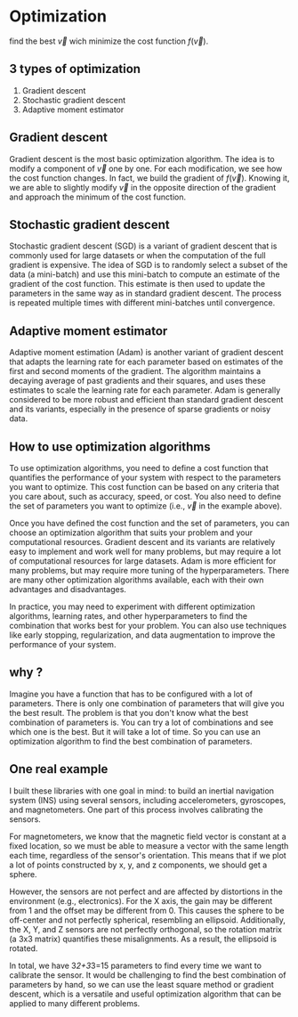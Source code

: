 Optimization
============
find the best $\vec{v}$ wich minimize the cost function $f(\vec{v})$.

3 types of optimization
-----------------------
1. Gradient descent
2. Stochastic gradient descent
3. Adaptive moment estimator


Gradient descent
----------------
Gradient descent is the most basic optimization algorithm. The idea is to modify a component of $\vec{v}$ one by one. For each modification, we see how the cost function changes. In fact, we build the gradient of $f(\vec{v})$. Knowing it, we are able to slightly modify $\vec{v}$ in the opposite direction of the gradient and approach the minimum of the cost function.

Stochastic gradient descent
---------------------------
Stochastic gradient descent (SGD) is a variant of gradient descent that is commonly used for large datasets or when the computation of the full gradient is expensive. The idea of SGD is to randomly select a subset of the data (a mini-batch) and use this mini-batch to compute an estimate of the gradient of the cost function. This estimate is then used to update the parameters in the same way as in standard gradient descent. The process is repeated multiple times with different mini-batches until convergence.

Adaptive moment estimator
-------------------------
Adaptive moment estimation (Adam) is another variant of gradient descent that adapts the learning rate for each parameter based on estimates of the first and second moments of the gradient. The algorithm maintains a decaying average of past gradients and their squares, and uses these estimates to scale the learning rate for each parameter. Adam is generally considered to be more robust and efficient than standard gradient descent and its variants, especially in the presence of sparse gradients or noisy data.

How to use optimization algorithms
----------------------------------
To use optimization algorithms, you need to define a cost function that quantifies the performance of your system with respect to the parameters you want to optimize. This cost function can be based on any criteria that you care about, such as accuracy, speed, or cost. You also need to define the set of parameters you want to optimize (i.e., $\vec{v}$ in the example above).

Once you have defined the cost function and the set of parameters, you can choose an optimization algorithm that suits your problem and your computational resources. Gradient descent and its variants are relatively easy to implement and work well for many problems, but may require a lot of computational resources for large datasets. Adam is more efficient for many problems, but may require more tuning of the hyperparameters. There are many other optimization algorithms available, each with their own advantages and disadvantages.

In practice, you may need to experiment with different optimization algorithms, learning rates, and other hyperparameters to find the combination that works best for your problem. You can also use techniques like early stopping, regularization, and data augmentation to improve the performance of your system.

why ?
-----
Imagine you have a function that has to be configured with a lot of parameters. There is only one combination of parameters that will give you the best result. The problem is that you don't know what the best combination of parameters is. You can try a lot of combinations and see which one is the best. But it will take a lot of time. So you can use an optimization algorithm to find the best combination of parameters.

One real example
----------------
I built these libraries with one goal in mind: to build an inertial navigation system (INS) using several sensors, including accelerometers, gyroscopes, and magnetometers. One part of this process involves calibrating the sensors.

For magnetometers, we know that the magnetic field vector is constant at a fixed location, so we must be able to measure a vector with the same length each time, regardless of the sensor's orientation. This means that if we plot a lot of points constructed by x, y, and z components, we should get a sphere.

However, the sensors are not perfect and are affected by distortions in the environment (e.g., electronics). For the X axis, the gain may be different from 1 and the offset may be different from 0. This causes the sphere to be off-center and not perfectly spherical, resembling an ellipsoid. Additionally, the X, Y, and Z sensors are not perfectly orthogonal, so the rotation matrix (a 3x3 matrix) quantifies these misalignments. As a result, the ellipsoid is rotated.

In total, we have 3*2+3*3=15 parameters to find every time we want to calibrate the sensor. It would be challenging to find the best combination of parameters by hand, so we can use the least square method or gradient descent, which is a versatile and useful optimization algorithm that can be applied to many different problems.
